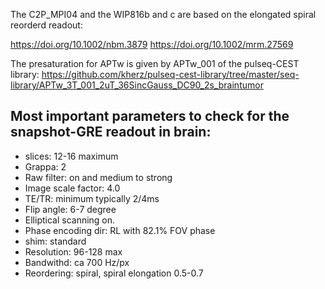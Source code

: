 The C2P_MPI04 and the WIP816b and c are based on the elongated spiral reorderd readout:

https://doi.org/10.1002/nbm.3879
https://doi.org/10.1002/mrm.27569


The presaturation for APTw is given by APTw_001 of the pulseq-CEST library:
https://github.com/kherz/pulseq-cest-library/tree/master/seq-library/APTw_3T_001_2uT_36SincGauss_DC90_2s_braintumor



## Most important parameters to check for the snapshot-GRE readout in brain:
- slices: 12-16 maximum
- Grappa: 2
- Raw filter: on and medium to strong
- Image scale factor: 4.0
- TE/TR: minimum typically 2/4ms
- Flip angle: 6-7 degree
- Elliptical scanning on.
- Phase encoding dir: RL with 82.1% FOV phase
- shim: standard
- Resolution: 96-128 max
- Bandwithd: ca 700 Hz/px
- Reordering: spiral, spiral elongation 0.5-0.7





